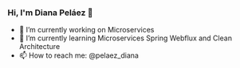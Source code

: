 ### Hi, I'm Diana Peláez 👋

- 🔭 I’m currently working on Microservices
- 🌱 I’m currently learning Microservices Spring Webflux and Clean Architecture
- 📫 How to reach me: @pelaez_diana
